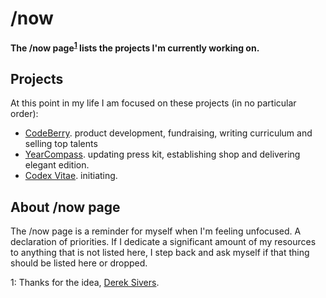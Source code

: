 # /now

**The /now page<sup>[1](#footnote-01)</sup> lists the projects I'm currently working on.**

## Projects
At this point in my life I am focused on these projects (in no particular order):
  - [CodeBerry](https://codeberryschool.com/). product development, fundraising, writing curriculum and selling top talents
  - [YearCompass](http://yearcompass.com/). updating press kit, establishing shop and delivering elegant edition.
  - [Codex Vitae](https://github.com/freegyes/codex-vitae). initiating.

## About /now page
The /now page is a reminder for myself when I'm feeling unfocused. A declaration of priorities. If I dedicate a significant amount of my resources to anything that is not listed here, I step back and ask myself if that thing should be listed here or dropped. 

<a name="footnote-01">1</a>: Thanks for the idea, [Derek Sivers](http://sivers.org/).